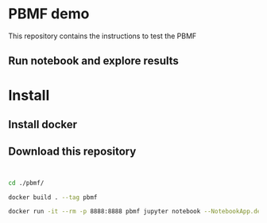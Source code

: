 # PBMF demo
This repository contains the instructions to test the PBMF

## Run notebook and explore results

# Install

## Install docker

## Download this repository

##

```bash

cd ./pbmf/

docker build . --tag pbmf

docker run -it --rm -p 8888:8888 pbmf jupyter notebook --NotebookApp.default_url=/lab/ --ip=0.0.0.0 --port=8888

```